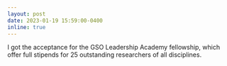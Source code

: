 ```yaml
---
layout: post
date: 2023-01-19 15:59:00-0400
inline: true
---
```


I got the acceptance for the GSO Leadership Academy fellowship, which offer full stipends for 25 outstanding researchers of all disciplines.
